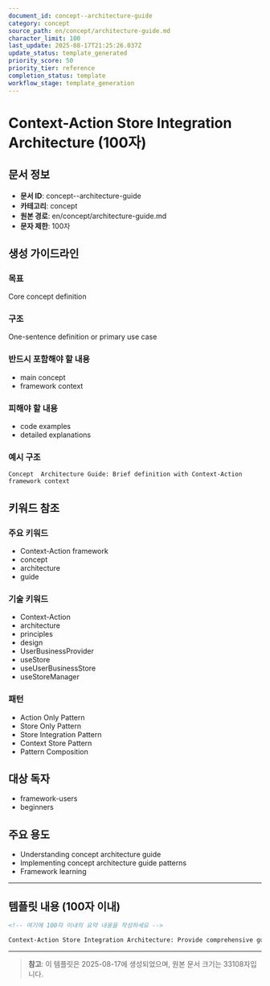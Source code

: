 ```yaml
---
document_id: concept--architecture-guide
category: concept
source_path: en/concept/architecture-guide.md
character_limit: 100
last_update: 2025-08-17T21:25:26.037Z
update_status: template_generated
priority_score: 50
priority_tier: reference
completion_status: template
workflow_stage: template_generation
---
```


# Context-Action Store Integration Architecture (100자)

## 문서 정보
- **문서 ID**: concept--architecture-guide
- **카테고리**: concept
- **원본 경로**: en/concept/architecture-guide.md
- **문자 제한**: 100자

## 생성 가이드라인

### 목표
Core concept definition

### 구조
One-sentence definition or primary use case

### 반드시 포함해야 할 내용
- main concept
- framework context

### 피해야 할 내용  
- code examples
- detailed explanations

### 예시 구조
```
Concept  Architecture Guide: Brief definition with Context-Action framework context
```

## 키워드 참조

### 주요 키워드
- Context-Action framework
- concept
- architecture
- guide

### 기술 키워드
- Context-Action
- architecture
- principles
- design
- UserBusinessProvider
- useStore
- useUserBusinessStore
- useStoreManager

### 패턴
- Action Only Pattern
- Store Only Pattern
- Store Integration Pattern
- Context Store Pattern
- Pattern Composition

## 대상 독자
- framework-users
- beginners

## 주요 용도
- Understanding concept  architecture guide
- Implementing concept  architecture guide patterns
- Framework learning

---

## 템플릿 내용 (100자 이내)

```markdown
<!-- 여기에 100자 이내의 요약 내용을 작성하세요 -->

Context-Action Store Integration Architecture: Provide comprehensive guidance on concept  architecture guide의 핵심 개념과 Context-Action 프레임워크에서의 역할을 간단히 설명.
```

---

> **참고**: 이 템플릿은 2025-08-17에 생성되었으며, 
> 원본 문서 크기는 33108자입니다.
